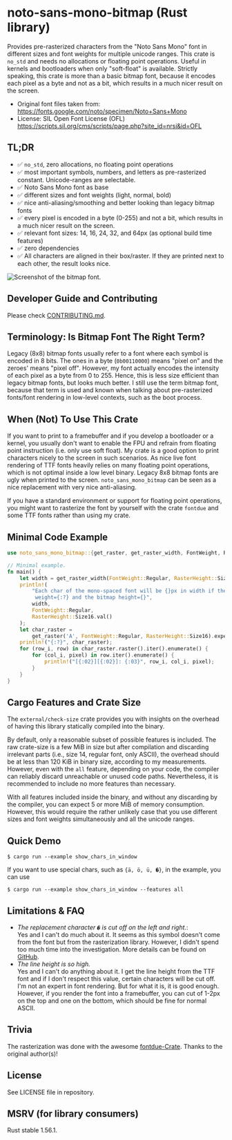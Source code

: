 # noto-sans-mono-bitmap (Rust library)

Provides pre-rasterized characters from the "Noto Sans Mono" font in different sizes and font
weights for multiple unicode ranges. This crate is `no_std` and needs no allocations or floating
point operations. Useful in kernels and bootloaders when only "soft-float" is available. Strictly
speaking, this crate is more than a basic bitmap font, because it encodes each pixel as a byte
and not as a bit, which results in a much nicer result on the screen.

* Original font files taken from: <https://fonts.google.com/noto/specimen/Noto+Sans+Mono>
* License: SIL Open Font License (OFL) <https://scripts.sil.org/cms/scripts/page.php?site_id=nrsi&id=OFL>


## TL;DR
* ✅ `no_std`, zero allocations, no floating point operations
* ✅ most important symbols, numbers, and letters as pre-rasterized constant. Unicode-ranges are selectable.
* ✅ Noto Sans Mono font as base
* ✅ different sizes and font weights (light, normal, bold)
* ✅ nice anti-aliasing/smoothing and better looking than legacy bitmap fonts
* ✅ every pixel is encoded in a byte (0-255) and not a bit, which results in a much nicer result on the screen.
* ✅ relevant font sizes: 14, 16, 24, 32, and 64px (as optional build time features)
* ✅ zero dependencies
* ✅ All characters are aligned in their box/raster. If they are printed next to each other, the result looks nice.

![Screenshot of the bitmap font.](screenshot_bitmap_font.png "Screenshot of the bitmap font.")

## Developer Guide and Contributing
Please check [CONTRIBUTING.md](./CONTRIBUTING.md).

## Terminology: Is Bitmap Font The Right Term?
Legacy (8x8) bitmap fonts usually refer to a font where each symbol is encoded in 8 bits. The ones in a byte
(`0b00110000`) means "pixel on" and the zeroes' means "pixel off". However, my font actually encodes the
intensity of each pixel as a byte from 0 to 255. Hence, this is less size efficient than legacy bitmap fonts,
but looks much better. I still use the term bitmap font, because that term is used and known when talking
about pre-rasterized fonts/font rendering in low-level contexts, such as the boot process.

## When (Not) To Use This Crate
If you want to print to a framebuffer and if you develop a bootloader or a kernel, you usually don't
want to enable the FPU and refrain from floating point instruction (i.e. only use soft float).
My crate is a good option to print characters nicely to the screen in such scenarios. As nice live
font rendering of TTF fonts heavily relies on many floating point operations, which is not optimal
inside a low level binary. Legacy 8x8 bitmap fonts are ugly when printed to the screen.
`noto_sans_mono_bitmap` can be seen as a nice replacement with very nice anti-aliasing.

If you have a standard environment or support for floating point operations, you might want
to rasterize the font by yourself with the crate `fontdue` and some TTF fonts rather than
using my crate.

## Minimal Code Example
```rust
use noto_sans_mono_bitmap::{get_raster, get_raster_width, FontWeight, RasterHeight};

// Minimal example.
fn main() {
    let width = get_raster_width(FontWeight::Regular, RasterHeight::Size16);
    println!(
        "Each char of the mono-spaced font will be {}px in width if the font \
         weight={:?} and the bitmap height={}",
        width,
        FontWeight::Regular,
        RasterHeight::Size16.val()
    );
    let char_raster =
        get_raster('A', FontWeight::Regular, RasterHeight::Size16).expect("unsupported char");
    println!("{:?}", char_raster);
    for (row_i, row) in char_raster.raster().iter().enumerate() {
        for (col_i, pixel) in row.iter().enumerate() {
            println!("[{:02}][{:02}]: {:03}", row_i, col_i, pixel);
        }
    }
}
```

## Cargo Features and Crate Size
The `external/check-size` crate provides you with insights on the overhead of
having this library statically compiled into the binary.

By default, only a reasonable subset of possible features is included. The raw crate-size is a few
MiB in size but after compilation and discarding irrelevant parts (i.e., size 14, regular font,
only ASCII), the overhead should be at less than 120 KiB in binary size, according to my
measurements. However, even with the `all` feature, depending on your code, the
compiler can reliably discard unreachable or unused code paths. Nevertheless, it
is recommended to include no more features than necessary.

With all features included inside the binary, and without any discarding by the compiler, you
can expect 5 or more MiB of memory consumption. However, this would require the rather unlikely
case that you use different sizes and font weights simultaneously and all the unicode ranges.


## Quick Demo
`$ cargo run --example show_chars_in_window`

If you want to use special chars, such as `{ä, ö, ü, �}`, in the example,
you can use

`$ cargo run --example show_chars_in_window --features all`

## Limitations & FAQ
- _The replacement character `�` is cut off on the left and right._: \
   Yes and I can't do much about it. It seems as this symbol doesn't come from
   the font but from the rasterization library. However, I didn't spend too
   much time into the investigation. More details can be found on
   [GitHub](https://github.com/phip1611/noto-sans-mono-bitmap-rs/pull/17).
- _The line height is so high._ \
  Yes and I can't do anything about it. I get the line height from the TTF font
  and if I don't respect this value, certain characters will be cut off. I'm not
  an expert in font rendering. But for what it is, it is good enough.
  However, if you render the font into a framebuffer, you can cut of 1-2px on
  the top and one on the bottom, which should be fine for normal ASCII.

## Trivia
The rasterization was done with the awesome [fontdue-Crate](https://crates.io/crates/fontdue).
Thanks to the original author(s)!

## License
See LICENSE file in repository.

## MSRV (for library consumers)
Rust stable 1.56.1.
